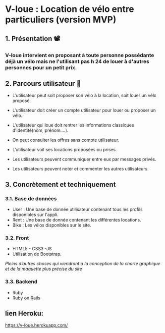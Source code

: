 
# V-loue : Location de vélo entre particuliers (version MVP)


## 1. Présentation :film_projector:


### V-loue  intervient en proposant à toute personne possédante déjà un vélo mais ne l'utilisant pas h 24 de louer à d'autres personnes pour un petit prix.


## 2. Parcours utilisateur :raising_hand:


  * L'utilisateur peut soit proposer son vélo à la location, soit louer un vélo proposé.

  * L'utilisateur doit créer un compte utilisateur pour louer ou proposer un 	vélo.

  * L'utilisateur qui loue doit rentrer les informations classiques d'identité(nom, prénom....).

  * On peut consulter les offres sans compte utilisateur.	
	
  * L’utilisateur voit ses locations proposées ou prises.

  * Les utilisateurs peuvent communiquer entre eux par messages privés.

  * Les utilisateurs peuvent noter et commenter les autres utilisateurs.



## 3. Concrètement et techniquement

### 3.1. Base de données

* User : Une base de donnée utilisateur contenant tous les profils disponibles sur l'appli.
* Rent : Une base de donnée contenant les différentes locations.
* Bike : Les vélos disponibles sur le site.

### 3.2. Front

* HTML5 - CSS3 -JS
* Utilisation de Bootstrap.


*Pleins d’autres choses qui viendront à la conception de la charte graphique et de la maquette plus précise du site*


### 3.3. Backend

* Ruby
* Ruby on Rails


## lien Heroku: 
https://v-loue.herokuapp.com/

